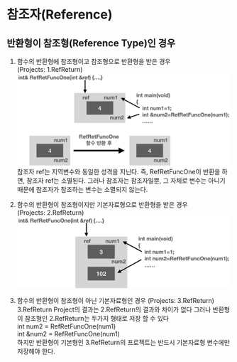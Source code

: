# 참조자(Reference)

## 반환형이 참조형(Reference Type)인 경우
1. 함수의 반환형에 참조형이고 참조형으로 반환형을 받은 경우 <br>
(Projects: 1.RefReturn) <br>
![returnReference](images/returnReference.png) <br>
참조자 ref는 지역변수와 동일한 성격을 지닌다. 즉, RefRetFuncOne이 반환을 하면, 참조자 ref는 소멸된다. 그러나 참조자는 참조자일뿐, 그 자체로 변수는 아니기 때문에 참조자가 참조하는 변수는 소멸되지 않는다.

2. 함수의 반환형이 참조형이지만 기본자료형으로 반환형을 받은 경우 <br>
(Projects: 2.RefReturn) <br>
![returnReference2](images/returnReference2.png) <br>

3. 함수의 반환형이 참조형이 아닌 기본자료형인 경우
(Projects: 3.RefReturn) <br>
3.RefReturn Project의 결과는 2.RefReturn의 결과와 차이가 없다 그러나 반환형이 참조형인 2.RefReturn는 두가지 형태로 저장 할 수 있다 <br>
int num2 = RefRetFuncOne(num1) <br>
int &num2 = RefRetFuncOne(num1) <br>
하지만 반환형이 기본형인 3.RefReturn의 프로젝트는 반드시 기본자료형 변수에만 저장해야 한다.